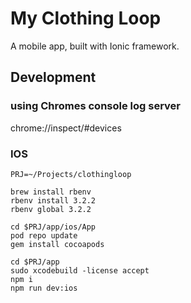 # My Clothing Loop

A mobile app, built with Ionic framework.

## Development

### using Chromes console log server

chrome://inspect/#devices

### IOS

```
PRJ=~/Projects/clothingloop

brew install rbenv
rbenv install 3.2.2
rbenv global 3.2.2

cd $PRJ/app/ios/App
pod repo update
gem install cocoapods

cd $PRJ/app
sudo xcodebuild -license accept
npm i
npm run dev:ios
```
